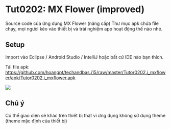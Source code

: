 Tut0202: MX Flower (improved)
==========================

Source code của ứng dụng MX Flower (nâng cấp)
Thư mục apk chứa file chạy, mọi người kéo vào thiết bị và trải nghiệm app hoạt động thế nào nhé.

## Setup
Import vào Eclipse / Android Studio / IntelliJ hoặc bất cứ IDE nào bạn thích.

Tải file apk: https://github.com/hoangpt/techandbas.i15/raw/master/Tutor0202.i_mxflower/apk/Tutor0202.i_mxflower.apk

![](https://raw.githubusercontent.com/hoangpt/techandbas.i15/master/Tutor0202.i_mxflower/apk/Tutor0202.i_mxflower.gif)

## Chú ý
Có thể giao diện sẽ khác trên thiết bị thật vì ứng dụng không sử dụng theme (theme mặc định của thiết bị)
